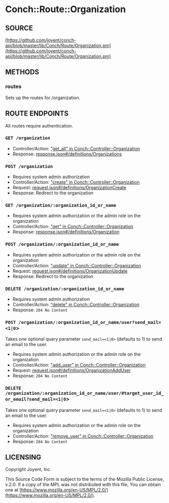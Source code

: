 # Conch::Route::Organization

## SOURCE

[https://github.com/joyent/conch-api/blob/master/lib/Conch/Route/Organization.pm](https://github.com/joyent/conch-api/blob/master/lib/Conch/Route/Organization.pm)

## METHODS

### routes

Sets up the routes for /organization.

## ROUTE ENDPOINTS

All routes require authentication.

### `GET /organization`

- Controller/Action: ["get\_all" in Conch::Controller::Organization](../modules/Conch%3A%3AController%3A%3AOrganization#get_all)
- Response: [response.json#/definitions/Organizations](../json-schema/response.json#/definitions/Organizations)

### `POST /organization`

- Requires system admin authorization
- Controller/Action: ["create" in Conch::Controller::Organization](../modules/Conch%3A%3AController%3A%3AOrganization#create)
- Request: [request.json#/definitions/OrganizationCreate](../json-schema/request.json#/definitions/OrganizationCreate)
- Response: Redirect to the organization

### `GET /organization/:organization_id_or_name`

- Requires system admin authorization or the admin role on the organization
- Controller/Action: ["get" in Conch::Controller::Organization](../modules/Conch%3A%3AController%3A%3AOrganization#get)
- Response: [response.json#/definitions/Organization](../json-schema/response.json#/definitions/Organization)

### `POST /organization/:organization_id_or_name`

- Requires system admin authorization or the admin role on the organization
- Controller/Action: ["update" in Conch::Controller::Organization](../modules/Conch%3A%3AController%3A%3AOrganization#update)
- Request: [request.json#/definitions/OrganizationUpdate](../json-schema/request.json#/definitions/OrganizationUpdate)
- Response: Redirect to the organization

### `DELETE /organization/:organization_id_or_name`

- Requires system admin authorization
- Controller/Action: ["delete" in Conch::Controller::Organization](../modules/Conch%3A%3AController%3A%3AOrganization#delete)
- Response: `204 No Content`

### `POST /organization/:organization_id_or_name/user?send_mail=<1|0`>

Takes one optional query parameter `send_mail=<1|0>` (defaults to 1) to send
an email to the user.

- Requires system admin authorization or the admin role on the organization
- Controller/Action: ["add\_user" in Conch::Controller::Organization](../modules/Conch%3A%3AController%3A%3AOrganization#add_user)
- Request: [request.json#/definitions/OrganizationAddUser](../json-schema/request.json#/definitions/OrganizationAddUser)
- Response: `204 No Content`

### `DELETE /organization/:organization_id_or_name/user/#target_user_id_or_email?send_mail=<1|0`>

Takes one optional query parameter `send_mail=<1|0>` (defaults to 1) to send
an email to the user.

- Requires system admin authorization or the admin role on the organization
- Controller/Action: ["remove\_user" in Conch::Controller::Organization](../modules/Conch%3A%3AController%3A%3AOrganization#remove_user)
- Response: `204 No Content`

## LICENSING

Copyright Joyent, Inc.

This Source Code Form is subject to the terms of the Mozilla Public License,
v.2.0. If a copy of the MPL was not distributed with this file, You can obtain
one at [https://www.mozilla.org/en-US/MPL/2.0/](https://www.mozilla.org/en-US/MPL/2.0/).
